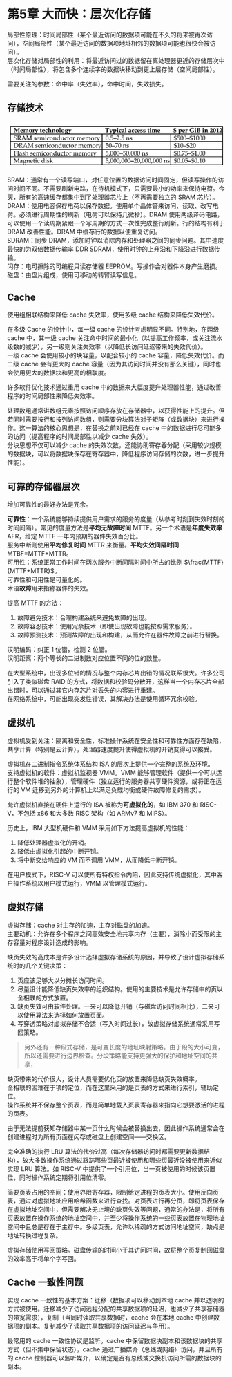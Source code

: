 # 第5章 大而快：层次化存储
局部性原理：时间局部性（某个最近访问的数据项可能在不久的将来被再次访问），空间局部性（某个最近访问的数据项地址相邻的数据项可能也很快会被访问）。  
层次化存储对局部性的利用：将最近访问过的数据留在离处理器更近的存储层次中（时间局部性），将包含多个连续字的数据块移动到更上层存储（空间局部性）。

需要关注的参数：命中率（失效率），命中时间，失效损失。

## 存储技术

![现代层次化存储中的几种主要技术](_v_images/20220926152048120_22909.png)

SRAM：通常有一个读写端口，对任意位置的数据访问时间固定，但读写操作的访问时间不同。不需要刷新电路，在待机模式下，只需要最小的功率来保持电荷。今天，所有的高速缓存都集中到了处理器芯片上（不再需要独立的 SRAM 芯片）。  
DRAM：使用电容保存电荷以保存数据。使用单个晶体管来访问、读取、改写电荷。必须进行周期性的刷新（电荷可以保持几微秒）。DRAM 使用两级译码电路，可以使用一个读周期紧跟一个写周期的方式一次性完成整行刷新。行的结构有利于 DRAM 改善性能。DRAM 中缓存行的数据以便重复访问。  
SDRAM：同步 DRAM，添加时钟以消除内存和处理器之间的同步问题。其中速度最快的为双倍数据传输率 DDR SDRAM，使用时钟的上升沿和下降沿进行数据传输。  
闪存：电可擦除的可编程只读存储器 EEPROM。写操作会对器件本身产生磨损。  
磁盘：由盘片组成，使用可移动的转臂读写信息。

## Cache
使用组相联结构来降低 cache 失效率，使用多级 cache 结构来降低失效代价。

在多级 Cache 的设计中，每一级 cache 的设计考虑明显不同。特别地，在两级 cache 中，其一级 cache 关注命中时间的最小化（以提高工作频率，或关注流水级数的减少），另一级则关注失效率（以降低长访问延迟带来的失效代价）。  
一级 cache 会使用较小的块容量，以配合较小的 cache 容量，降低失效代价。而二级 cache 会有更大的 cache 容量（因为其访问时间并没有那么关键），同时也会使用更大的数据块和更高的相联度。

许多软件优化技术通过重用 cache 中的数据来大幅度提升处理器性能，通过改善程序的时间局部性来降低失效率。

处理数组通常讲数组元素按照访问顺序存放在存储器中，以获得性能上的提升。但若同时需要按行和按列访问数组，则需要分块算法对子矩阵（或数据块）来进行操作。这一算法的核心思想是，在替换之前对已经在 cache 中的数据进行尽可能多的访问（提高程序的时间局部性以减少 cache 失效）。  
分块思想不仅可以减少 cache 的失效次数，还能协助寄存器分配（采用较少规模的数据块，可以将数据块保存在寄存器中，降低程序访问存储的次数，进一步提升性能）。

## 可靠的存储器层次
增加可靠性的最好办法是冗余。

**可靠性**：一个系统能够持续提供用户需求的服务的度量（从参考时刻到失效时刻的时间间隔）。常见的度量方法是**平均无故障时间** MTTF。另一个术语是**年度失效率** AFR，给定 MTTF 一年内预期的器件失效百分比。  
服务中断则使用**平均修复时间** MTTR 来衡量。**平均失效间隔时间** MTBF=MTTF+MTTR。  
可用性：系统正常工作时间在两次服务中断间隔时间中所占的比例 $\frac{MTTF}{MTTF+MTTR}$。  
可靠性和可用性是可量化的。  
术语**故障**用来指称器件的失效。

提高 MTTF 的方法：  
1. 故障避免技术：合理构建系统来避免故障的出现。  
2. 故障容忍技术：使用冗余技术（即使出现故障也能按照需求服务）。  
3. 故障预测技术：预测故障的出现和构建，从而允许在器件故障之前进行替换。

汉明编码：纠正 1 位错，检测 2 位错。  
汉明距离：两个等长的二进制数对应位置不同的位的数量。

在大型系统中，出现多位错的情况与整个内存芯片出错的情况联系很大。许多公司引入了类似磁盘 RAID 的方式，将数据和校验码分散开，这样当一个内存芯片全部出错时，可以通过其它内存芯片对丢失的内容进行重建。  
在网络系统中，可能出现突发性错误，其解决办法是使用循环冗余校验。

## 虚拟机
虚拟机受到关注：隔离和安全性，标准操作系统在安全性和可靠性方面存在缺陷，共享计算（特别是云计算），处理器速度提升使得虚拟机的开销变得可以接受。

虚拟机在二进制指令系统体系结构 ISA 的层次上提供一个完整的系统及环境。  
支持虚拟机的软件：虚拟机监视器 VMM。VMM 能够管理软件（提供一个可以运行整个软件堆的抽象），管理硬件（独立运行的服务器共享硬件资源，或将正在运行的 VM 迁移到另外的计算机上以满足负载均衡或硬件故障修复的需求）。

允许虚拟机直接在硬件上运行的 ISA 被称为**可虚拟化的**，如 IBM 370 和 RISC-V，不包括 x86 和大多数 RISC 架构（如 ARMv7 和 MIPS）。

历史上，IBM 大型机硬件和 VMM 采用如下方法提高虚拟机的性能：  
1. 降低处理器虚拟化的开销。  
2. 降低由虚拟化引起的中断开销。  
3. 将中断交给响应的 VM 而不调用 VMM，从而降低中断开销。

在用户模式下，RISC-V 可以使所有特权指令内陷，因此支持传统虚拟化，其中客户操作系统以用户模式运行，VMM 以管理模式运行。

## 虚拟存储
虚拟存储：cache 对主存的加速，主存对磁盘的加速。  
主要动机：允许在多个程序之间高效安全地共享内存（主要），消除小而受限的主存容量对程序设计造成的影响。

缺页失效的高成本是许多设计选择虚拟存储系统的原因，并导致了设计虚拟存储系统时的几个关键决策：  
1. 页应该足够大以分摊长访问时间。  
2. 尽量设计能降低缺页失效率的组织结构。使用的主要技术是允许存储中的页以全相联的方式放置。  
3. 缺页失效可由软件处理。一来可以降低开销（与磁盘访问时间相比），二来可以使用算法来选择如何放置页面。  
4. 写穿透策略对虚拟存储不合适（写入时间过长），故虚拟存储系统通常采用写回策略。

> 另外还有一种段式存储，是可变长度的地址映射策略。由于段的大小可变，所以还需要进行边界检查。分段策略能支持更强大的保护和地址空间的共享，

缺页带来的代价很大，设计人员需要优化页的放置来降低缺页失效概率。  
全相联的困难在于项的定位，而在这里采用的是页表的方式来进行索引，辅助定位。  
操作系统并不保存整个页表，而是简单地载入页表寄存器来指向它想要激活的进程的页表。

由于无法提前获知存储器中某一页什么时候会被替换出去，因此操作系统通常会在创建进程时为所有页面在闪存或磁盘上创建空间——交换区。

完全准确的执行 LRU 算法的代价过高（每次存储器访问时都需要更新数据结构），故大多数操作系统通过跟踪哪些页最近被使用和哪些页最近没被使用来近似实现 LRU 算法。如 RISC-V 中提供了一个引用位，当一页被使用的时候该页置位，同时操作系统定期将引用位清零。

简要页表占用的空间：使用界限寄存器，限制给定进程的页表大小。使用反向页表，通过对虚拟地址应用哈希函数来进行查找。对页表进行再分页，即将页表保存在虚拟地址空间中，但需要解决无止境的缺页失效等问题，通常的办法是，将所有页表放置在操作系统的地址空间中，并至少将操作系统的一些页表放置在物理地址空间中且总是存在于主存中。多级页表，允许以稀疏的方式访问地址空间，缺点是地址转换过程复杂。

虚拟存储使用写回策略。磁盘传输的时间小于其访问时间，故将整个页复制回磁盘的效率高于将单个字写回。

## Cache 一致性问题
实现 cache 一致性的基本方案：迁移（数据项可以移动到本地 cache 并以透明的方式被使用。迁移减少了访问远程分配的共享数据项的延迟，也减少了共享存储器的带宽需求），复制（当同时读取共享数据时，cache 会在本地 cache 中创建数据项的副本。复制减少了读取共享数据项的访问延迟与争用）。

最常用的 cache 一致性协议是监听。cache 中保留数据块副本和该数据块的共享方式（但不集中保留状态），cache 通过广播媒介（总线或网络）访问，并且所有的 cache 控制器可以监听媒介，以确定是否有总线或交换机访问所需的数据块的副本。

